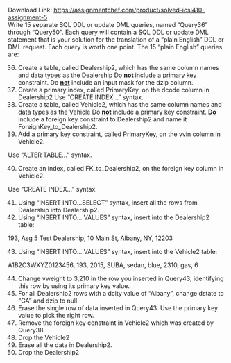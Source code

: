 Download Link: https://assignmentchef.com/product/solved-icsi410-assignment-5
<br>
Write 15 separate SQL DDL or update DML queries, named “Query36” through “Query50”. Each query will contain a SQL DDL or update DML statement that is your solution for the translation of a “plain English” DDL or DML request. Each query is worth one point. The 15 “plain English” queries are:

<ol start="36">

 <li>Create a table, called Dealership2, which has the same column names and data types as the Dealership Do <strong><u>not</u> </strong>include a primary key constraint. Do <strong><u>not</u></strong> include an input mask for the dzip column.</li>

 <li>Create a primary index, called PrimaryKey, on the dcode column in Dealership2 Use “CREATE INDEX…” syntax.</li>

 <li>Create a table, called Vehicle2, which has the same column names and data types as the Vehicle Do <strong><u>not</u> </strong>include a primary key constraint. <strong><u>Do</u></strong> include a foreign key constraint to Dealership2 and name it ForeignKey_to_Dealership2.</li>

 <li>Add a primary key constraint, called PrimaryKey, on the vvin column in Vehicle2.</li>

</ol>

Use “ALTER TABLE…” syntax.

<ol start="40">

 <li>Create an index, called FK_to_Dealership2, on the foreign key column in Vehicle2.</li>

</ol>

Use “CREATE INDEX…” syntax.

<ol start="41">

 <li>Using “INSERT INTO…SELECT” syntax, insert all the rows from Dealership into Dealership2.</li>

 <li>Using “INSERT INTO… VALUES” syntax, insert into the Dealership2 table:</li>

</ol>

193, Asg 5 Test Dealership, 10 Main St, Albany, NY, 12203

<ol start="43">

 <li>Using “INSERT INTO… VALUES” syntax, insert into the Vehicle2 table:</li>

</ol>

A1B2C3WXYZ0123456, 193, 2015, SUBA, sedan, blue, 2310, gas, 6

<ol start="44">

 <li>Change vweight to 3,210 in the row you inserted in Query43, identifying this row by using its primary key value.</li>

 <li>For all Dealership2 rows with a dcity value of “Albany”, change dstate to “GA” and dzip to null.</li>

 <li>Erase the single row of data inserted in Query43. Use the primary key value to pick the right row.</li>

 <li>Remove the foreign key constraint in Vehicle2 which was created by Query38.</li>

 <li>Drop the Vehicle2</li>

 <li>Erase all the data in Dealership2.</li>

 <li>Drop the Dealership2</li>

</ol>